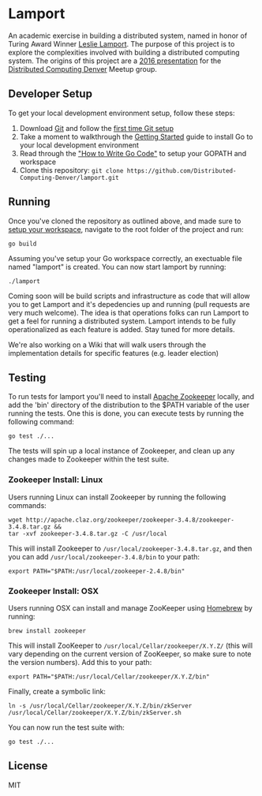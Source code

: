 # Lamport

An academic exercise in building a distributed system, named in honor of Turing Award Winner [Leslie Lamport](http://www.lamport.org/). The purpose of this project is to explore the complexities involved with building a distributed computing system. The origins of this project are a [2016 presentation](http://www.meetup.com/Distributed-Computing-Denver/events/230054258/) for the [Distributed Computing Denver](http://www.meetup.com/Distributed-Computing-Denver/) Meetup group.

## Developer Setup

To get your local development environment setup, follow these steps:

1. Download [Git](https://git-scm.com/downloads) and follow the [first time Git setup](https://git-scm.com/book/en/v2/Getting-Started-First-Time-Git-Setup)
2. Take a moment to walkthrough the [Getting Started](https://golang.org/doc/install) guide to install Go to your local development environment
3. Read through the ["How to Write Go Code"](https://golang.org/doc/code.html) to setup your GOPATH and workspace
4. Clone this repository: `git clone https://github.com/Distributed-Computing-Denver/lamport.git`

## Running

Once you've cloned the repository as outlined above, and made sure to [setup your workspace](https://golang.org/doc/code.html), navigate to the root folder of the project and run:

`go build`

Assuming you've setup your Go workspace correctly, an exectuable file named "lamport" is created. You can now start lamport by running:

`./lamport`

Coming soon will be build scripts and infrastructure as code that will allow you to get Lamport and it's depedencies up and running (pull requests are very much welcome). The idea is that operations folks can run Lamport to get a feel for running a distributed system. Lamport intends to be fully operationalized as each feature is added. Stay tuned for more details.

We're also working on a Wiki that will walk users through the implementation details for specific features (e.g. leader election)

## Testing

To run tests for lamport you'll need to install [Apache Zookeeper](https://zookeeper.apache.org/releases.html) locally, and add the 'bin' directory of the distribution to the $PATH variable of the user running the tests. One this is done, you can execute tests by running the following command:

`go test ./...`

The tests will spin up a local instance of Zookeeper, and clean up any changes made to Zookeeper within the test suite.

### Zookeeper Install: Linux

Users running Linux can install Zookeeper by running the following commands:

```
wget http://apache.claz.org/zookeeper/zookeeper-3.4.8/zookeeper-3.4.8.tar.gz && 
tar -xvf zookeeper-3.4.8.tar.gz -C /usr/local
```

This will install Zookeeper to `/usr/local/zookeeper-3.4.8.tar.gz`, and then you can add `/usr/local/zookeeper-3.4.8/bin` to your path:

```
export PATH="$PATH:/usr/local/zookeeper-2.4.8/bin"
```

### Zookeeper Install: OSX

Users running OSX can install and manage ZooKeeper using [Homebrew](http://brew.sh/) by running:

```
brew install zookeeper
```

This will install ZooKeeper to `/usr/local/Cellar/zookeeper/X.Y.Z/` (this will vary depending on the current version of ZooKeeper, so make sure to note the version numbers). Add this to your path:

```
export PATH="$PATH:/usr/local/Cellar/zookeeper/X.Y.Z/bin"
```

Finally, create a symbolic link:

```
ln -s /usr/local/Cellar/zookeeper/X.Y.Z/bin/zkServer /usr/local/Cellar/zookeeper/X.Y.Z/bin/zkServer.sh
```

You can now run the test suite with:

```
go test ./...
```

## License

MIT
